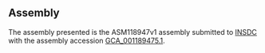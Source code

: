 

Assembly
--------

The assembly presented is the ASM118947v1 assembly submitted to
[INSDC](http://www.insdc.org) with the assembly accession
[GCA\_001189475.1](http://www.ebi.ac.uk/ena/data/view/GCA_001189475.1).
